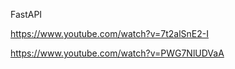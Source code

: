 

FastAPI

https://www.youtube.com/watch?v=7t2alSnE2-I

https://www.youtube.com/watch?v=PWG7NlUDVaA




